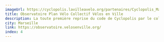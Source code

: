 ```yaml
---
imageUrl: https://cyclopolis.lavilleavelo.org/partenaires/Cyclopolis_Marseille_small.png
title: Observatoire Plan Vélo Collectif Vélos en Ville
description: La toute première reprise du code de Cyclopolis par le collectif Vélos en Ville pour suivre le développement du plan vélo de la Métropole de Aix-Marseille-Provence.
city: Marseille
link: https://observatoire.velosenville.org/
index: 4
---
```

